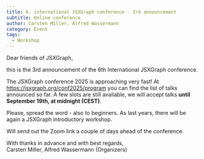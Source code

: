 ```yaml
---
title: 6. international JSXGraph conference - 3rd announcement
subtitle: Online conference
author: Carsten Miller, Alfred Wassermann
category: Event
tags:
  - Workshop
---
```


Dear friends of JSXGraph,

this is the 3rd announcement of the 6th International JSXGraph conference.

The JSXGraph conference 2025 is approaching very fast! At https://jsxgraph.org/conf2025/program you can find the list of talks announced so far. A few
slots are still available, we will accept talks **until September 19th, at midnight (CEST)**.

Please, spread the word - also to beginners. As last years, there will be again a JSXGraph introductory workshop.

Will send out the Zoom link a couple of days ahead of the conference.

With thanks in advance and with best regards,  
Carsten Miller, Alfred Wassermann (Organizers)
